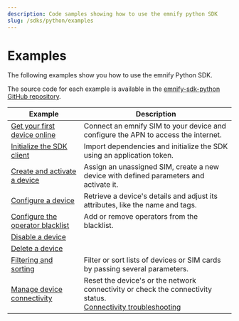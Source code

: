 ```yaml
---
description: Code samples showing how to use the emnify python SDK
slug: /sdks/python/examples
---
```


# Examples

The following examples show you how to use the emnify Python SDK. 

The source code for each example is available in the [emnify-sdk-python GitHub repository](https://github.com/emnify/emnify-sdk-python/tree/main/docs/examples).


| Example                             | Description  |
|---|---|
| [Get your first device online](https://github.com/emnify/emnify-sdk-python/blob/main/docs/examples/mass_sim_activation.py)     |  Connect an emnify SIM to your device and configure the APN to access the internet. |
| [Initialize the SDK client](https://github.com/emnify/emnify-sdk-python/blob/main/docs/examples/device_lifecycle_management.py) |  Import dependencies and initialize the SDK using an application token. |
| [Create and activate a device](https://github.com/emnify/emnify-sdk-python/blob/main/docs/examples/device_lifecycle_management.py#L12)    |  Assign an unassigned SIM, create a new device with defined parameters and activate it. |
| [Configure a device](https://github.com/emnify/emnify-sdk-python/blob/main/docs/examples/device_lifecycle_management.py)               |        Retrieve a device's details and adjust its attributes, like the name and tags.       |
| [Configure the operator blacklist](https://github.com/emnify/emnify-sdk-python/blob/main/docs/examples/device_lifecycle_management.py) |  Add or remove operators from the blacklist.  |
| [Disable a device](https://github.com/emnify/emnify-sdk-python/blob/main/docs/examples/device_lifecycle_management.py) |  |
| [Delete a device](https://github.com/emnify/emnify-sdk-python/blob/main/docs/examples/device_lifecycle_management.py)  |   |
| [Filtering and sorting](https://github.com/emnify/emnify-sdk-python/blob/main/docs/examples/filtering_and_sorting.py) | Filter or sort lists of devices or SIM cards by passing several parameters.  |
| [Manage device connectivity](https://github.com/emnify/emnify-sdk-python/blob/main/docs/examples/device_lifecycle_management.py#L143)  | Reset the device's or the network connectivity or check the connectivity status. <br /> [Connectivity troubleshooting](https://www.emnify.com/developer-blog/5-ways-to-detect-and-solve-connectivity-issues#network-events) |
